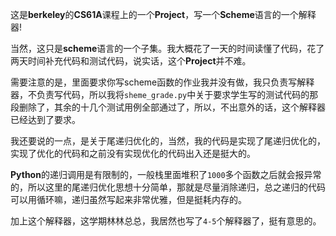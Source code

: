 这是**berkeley**的**CS61A**课程上的一个**Project**，写一个**Scheme**语言的一个解释器!

当然，这只是**scheme**语言的一个子集。我大概花了一天的时间读懂了代码，花了两天时间补充代码和测试代码，说实话，这个**Project**并不难。

需要注意的是，里面要求你写scheme函数的作业我并没有做，我只负责写解释器，不负责写代码，所以我将`sheme_grade.py`中关于要求学生写的测试代码的那段删除了，其余的十几个测试用例全部通过了，所以，不出意外的话，这个解释器已经达到了要求。

我还要说的一点，是关于尾递归优化的，当然，我的代码是实现了尾递归优化的，实现了优化的代码和之前没有实现优化的代码出入还是挺大的。

**Python**的递归调用是有限制的，一般栈里面堆积了`1000`多个函数之后就会报异常的，所以这里的尾递归优化思想十分简单，那就是尽量消除递归，总之递归的代码可以用循环嘛，递归虽然写起来非常优雅，但是挺耗内存的。

加上这个解释器，这学期林林总总，我居然也写了`4-5`个解释器了，挺有意思的。

